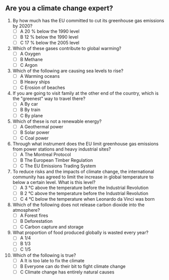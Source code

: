 ## Are you a climate change expert?

1. By how much has the EU committed to cut its greenhouse gas emissions by 2020?  
   - [ ] A 20 % below the 1990 level  
   - [ ] B 12 % below the 1990 level  
   - [ ] C 17 % below the 2005 level  

2. Which of these gases contribute to global warming?  
   - [ ] A Oxygen  
   - [ ] B Methane  
   - [ ] C Argon  

3. Which of the following are causing sea levels to rise?  
   - [ ] A Warming oceans  
   - [ ] B Heavy ships  
   - [ ] C Erosion of beaches  

4. If you are going to visit family at the other end of the country, which is the "greenest" way to travel there?  
   - [ ] A By car  
   - [ ] B By train  
   - [ ] C By plane  

5. Which of these is not a renewable energy?  
   - [ ] A Geothermal power  
   - [ ] B Solar power  
   - [ ] C Coal power  

6. Through what instrument does the EU limit greenhouse gas emissions from power stations and heavy industrial sites?  
   - [ ] A The Montreal Protocol  
   - [ ] B The European Timber Regulation  
   - [ ] C The EU Emissions Trading System  

7. To reduce risks and the impacts of climate change, the international community has agreed to limit the increase in global temperature to below a certain level. What is this level?  
   - [ ] A 3 °C above the temperature before the Industrial Revolution  
   - [ ] B 2 °C above the temperature before the Industrial Revolution  
   - [ ] C 4 °C below the temperature when Leonardo da Vinci was born  

8. Which of the following does not release carbon dioxide into the atmosphere?  
   - [ ] A Forest fires  
   - [ ] B Deforestation  
   - [ ] C Carbon capture and storage  

9. What proportion of food produced globally is wasted every year?  
   - [ ] A 1/4  
   - [ ] B 1/3  
   - [ ] C 1/5  

10. Which of the following is true?  
    - [ ] A It is too late to fix the climate  
    - [ ] B Everyone can do their bit to fight climate change  
    - [ ] C Climate change has entirely natural causes  